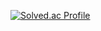[![Solved.ac Profile](http://mazassumnida.wtf/api/v2/generate_badge?boj=tmqvkck)](https://solved.ac/tmqvkck/)
